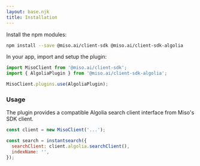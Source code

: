 ```yaml
---
layout: base.njk
title: Installation
---
```


Install the npm modules:

```bash
npm install --save @miso.ai/client-sdk @miso.ai/client-sdk-algolia
```

In your app, import and setup the plugin:

```js
import MisoClient from '@miso.ai/client-sdk';
import { AlgoliaPlugin } from '@miso.ai/client-sdk-algolia';

MisoClient.plugins.use(AlgoliaPlugin);
```

### Usage

The plugin provides a compatible Algolia search client interface from Miso's SDK client.

```js
const client = new MisoClient('...');

const search = instantsearch({
  searchClient: client.algolia.searchClient(),
  indexName: '',
});
```
